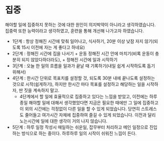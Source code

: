 # 집중

해야할 일에 집중하지 못하는 것에 대한 원인이 의지박약이 아니라고 생각하였습니다. 집중력 또한 능력이라고 생각하였고, 훈련을 통해 개선해 나가고자 하였습니다. 

- 1단계 : 항상 정해진 시간에 맞춰 일어나고, 식사하기, 20분 이상 낮잠 자지 않기(되도록 15시 이전에 자는 게 좋다고 하네요)
- 2단계 : 정해진 시간에 집을 나서기 + 운동 정해진 시간 안에 마치기(비록 운동이 충분히 되지 않았다하더라도), + 정해진 시간에 일과 시작하기 
- 3단계 : 오늘 한 일의 흐름을 일과가 끝날 때 기록하기(내일 쉽게 시작하도록 돕기 위해서)
- 4단계 : 한시간 단위로 목표치를 설정할 것, 되도록 30분 내에 끝나도록 설정하는 것으로 시작(쉽게하기), 하지만 한시간 마다 목표를 설정하고 해당하는 일을 시작하자, 딴 짓을 계속하지 말고.
  - 4단계에서 할 일에 효율적으로 집중하고 있다는 느낌을 받았고, 이전에는 하루종일 해야할 일에 대해서 생각했었다면 지금은 필요한 때에만 그 일에 집중하고 이 외의 시간에는 걱정없이 다른 일을 할 수 있게 되었습니다. 당연히 스트레스도 줄어들고 여가시간 자체에 집중하여 즐길 수 있게 되었습니다. 이전과 달리 노는시간에 일에 대한 생각이 거의 나지 않습니다.
- 5단계 : 하루 일정 작성시 매일하는 쉬운일, 잡무부터 처리하고 메인 일정으로 진입하는 방식으로 하는 중이다.  하루하루 일의 시작이 쉬워진 느낌이 든다.
